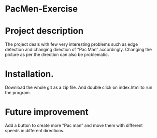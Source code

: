 # PacMen-Exercise


<h1>Project description</h1>



The project deals with few very interesting problems such as edge detection and changing direction of “Pac Man” accordingly. Changing the picture as per the direction can also be problematic. 

<h1>Installation.</h1>

Download the whole git as a zip file. And double click on index.html to run the program. 

<h1>Future improvement </h1>

Add a button to create more “Pac man” and move them with different speeds in different directions. 
